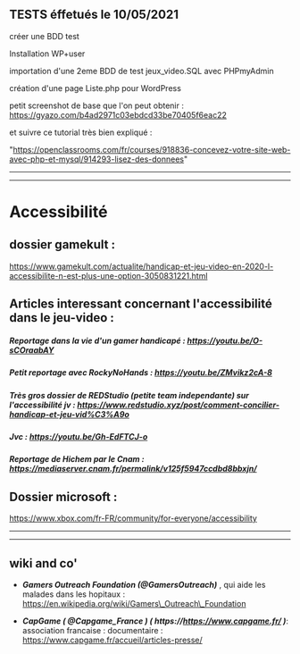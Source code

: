 TESTS éffetués le 10/05/2021
----------------------------

créer une BDD test

Installation WP+user

importation d'une 2eme BDD de test jeux\_video.SQL avec PHPmyAdmin

création d'une page Liste.php pour WordPress

petit screenshot de base que l'on peut obtenir : https://gyazo.com/b4ad2971c03ebdcd33be70405f6eac22

et suivre ce tutorial très bien expliqué :

"https://openclassrooms.com/fr/courses/918836-concevez-votre-site-web-avec-php-et-mysql/914293-lisez-des-donnees"

-------------------------------------------------------------------------------------------------------------------------------------------------------
-------------------------------------------------------------------------------------------------------------------------------------------------------

# Accessibilité

## dossier gamekult :


https://www.gamekult.com/actualite/handicap-et-jeu-video-en-2020-l-accessibilite-n-est-plus-une-option-3050831221.html

## Articles interessant concernant l'accessibilité dans le jeu-video :


##### Reportage dans la vie d'un gamer handicapé : https://youtu.be/O-sCOraabAY

##### Petit reportage avec RockyNoHands : https://youtu.be/ZMvikz2cA-8

##### Très gros dossier de REDStudio (petite team independante) sur l'accessibilité jv : https://www.redstudio.xyz/post/comment-concilier-handicap-et-jeu-vid%C3%A9o

##### Jvc : https://youtu.be/Gh-EdFTCJ-o

##### Reportage de Hichem par le Cnam : https://mediaserver.cnam.fr/permalink/v125f5947ccdbd8bbxjn/

## Dossier microsoft :


https://www.xbox.com/fr-FR/community/for-everyone/accessibility

-------------------------------------------------------------------------------------------------------------------------------------------------------
-------------------------------------------------------------------------------------------------------------------------------------------------------

## wiki and co'

-   **_Gamers Outreach Foundation (@GamersOutreach)_** , qui aide les malades dans les hopitaux : https://en.wikipedia.org/wiki/Gamers\_Outreach\_Foundation

-   **_CapGame ( @Capgame\_France ) ( https://https://www.capgame.fr/ )_**: association francaise : documentaire : https://www.capgame.fr/accueil/articles-presse/

  
